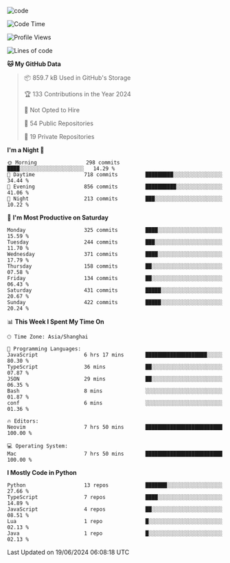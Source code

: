 
<!--
**liuyaanng/liuyaanng** is a ✨ _special_ ✨ repository because its `README.md` (this file) appears on your GitHub profile.

Here are some ideas to get you started:

- 🔭 I’m currently working on ...
- 🌱 I’m currently learning ...
- 👯 I’m looking to collaborate on ...
- 🤔 I’m looking for help with ...
- 💬 Ask me about ...
- 📫 How to reach me: ...
- 😄 Pronouns: ...
- ⚡ Fun fact: ...
-->


![code](https://cdn.jsdelivr.net/gh/liuyaanng/liuyaanng@1.0/code.gif) 

<!--START_SECTION:waka-->
![Code Time](http://img.shields.io/badge/Code%20Time-468%20hrs%208%20mins-blue)

![Profile Views](http://img.shields.io/badge/Profile%20Views-0-blue)

![Lines of code](https://img.shields.io/badge/From%20Hello%20World%20I%27ve%20Written-14.6%20million%20lines%20of%20code-blue)

**🐱 My GitHub Data** 

> 📦 859.7 kB Used in GitHub's Storage 
 > 
> 🏆 133 Contributions in the Year 2024
 > 
> 🚫 Not Opted to Hire
 > 
> 📜 54 Public Repositories 
 > 
> 🔑 19 Private Repositories 
 > 
**I'm a Night 🦉** 

```text
🌞 Morning                298 commits         ████░░░░░░░░░░░░░░░░░░░░░   14.29 % 
🌆 Daytime                718 commits         █████████░░░░░░░░░░░░░░░░   34.44 % 
🌃 Evening                856 commits         ██████████░░░░░░░░░░░░░░░   41.06 % 
🌙 Night                  213 commits         ███░░░░░░░░░░░░░░░░░░░░░░   10.22 % 
```
📅 **I'm Most Productive on Saturday** 

```text
Monday                   325 commits         ████░░░░░░░░░░░░░░░░░░░░░   15.59 % 
Tuesday                  244 commits         ███░░░░░░░░░░░░░░░░░░░░░░   11.70 % 
Wednesday                371 commits         ████░░░░░░░░░░░░░░░░░░░░░   17.79 % 
Thursday                 158 commits         ██░░░░░░░░░░░░░░░░░░░░░░░   07.58 % 
Friday                   134 commits         ██░░░░░░░░░░░░░░░░░░░░░░░   06.43 % 
Saturday                 431 commits         █████░░░░░░░░░░░░░░░░░░░░   20.67 % 
Sunday                   422 commits         █████░░░░░░░░░░░░░░░░░░░░   20.24 % 
```


📊 **This Week I Spent My Time On** 

```text
🕑︎ Time Zone: Asia/Shanghai

💬 Programming Languages: 
JavaScript               6 hrs 17 mins       ████████████████████░░░░░   80.30 % 
TypeScript               36 mins             ██░░░░░░░░░░░░░░░░░░░░░░░   07.87 % 
JSON                     29 mins             ██░░░░░░░░░░░░░░░░░░░░░░░   06.35 % 
Bash                     8 mins              ░░░░░░░░░░░░░░░░░░░░░░░░░   01.87 % 
conf                     6 mins              ░░░░░░░░░░░░░░░░░░░░░░░░░   01.36 % 

🔥 Editors: 
Neovim                   7 hrs 50 mins       █████████████████████████   100.00 % 

💻 Operating System: 
Mac                      7 hrs 50 mins       █████████████████████████   100.00 % 
```

**I Mostly Code in Python** 

```text
Python                   13 repos            ███████░░░░░░░░░░░░░░░░░░   27.66 % 
TypeScript               7 repos             ████░░░░░░░░░░░░░░░░░░░░░   14.89 % 
JavaScript               4 repos             ██░░░░░░░░░░░░░░░░░░░░░░░   08.51 % 
Lua                      1 repo              █░░░░░░░░░░░░░░░░░░░░░░░░   02.13 % 
Java                     1 repo              █░░░░░░░░░░░░░░░░░░░░░░░░   02.13 % 
```




 Last Updated on 19/06/2024 06:08:18 UTC
<!--END_SECTION:waka-->
